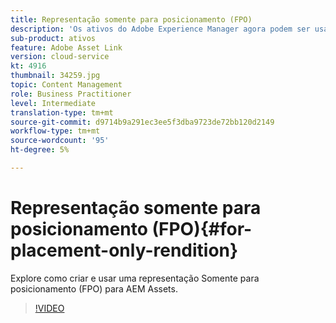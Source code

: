 ```yaml
---
title: Representação somente para posicionamento (FPO)
description: 'Os ativos do Adobe Experience Manager agora podem ser usados por designers e usuários criativos em seus aplicativos favoritos de desktop da Adobe Creative Cloud. A extensão do Adobe Asset Link para a Adobe Creative Cloud Enterprise estende a capacidade de pesquisar e navegar, classificar, visualizar, carregar ativos, sair, modificar, fazer check-in e exibir metadados de ativos AEM nas ferramentas da Creative Cloud, como Adobe Photoshop, InDesign e Illustrator. '
sub-product: ativos
feature: Adobe Asset Link
version: cloud-service
kt: 4916
thumbnail: 34259.jpg
topic: Content Management
role: Business Practitioner
level: Intermediate
translation-type: tm+mt
source-git-commit: d9714b9a291ec3ee5f3dba9723de72bb120d2149
workflow-type: tm+mt
source-wordcount: '95'
ht-degree: 5%

---
```



# Representação somente para posicionamento (FPO){#for-placement-only-rendition}

Explore como criar e usar uma representação Somente para posicionamento (FPO) para AEM Assets.

>[!VIDEO](https://video.tv.adobe.com/v/34259/?quality=12)